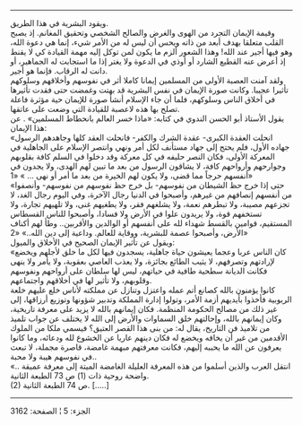 ------------------------------------------------------------------------

ويقود البشرية في هذا الطريق.  
وقيمة الإيمان التجرد من الهوى والغرض والصالح الشخصي وتحقيق المغانم. إذ
يصبح القلب متعلقا بهدف أبعد من ذاته ويحس أن ليس له من الأمر شيء، إنما هي
دعوة الله، وهو فيها أجير عند الله! وهذا الشعور ألزم ما يكون لمن توكل
إليه مهمة القيادة كي لا يقنط إذ أعرض عنه القطيع الشارد أو أوذي في الدعوة
ولا يغتر إذا ما استجابت له الجماهير، أو دانت له الرقاب. فإنما هو أجير.  
ولقد آمنت العصبة الأولى من المسلمين إيمانا كاملا أثر في نفوسهم وأخلاقهم
وسلوكهم تأثيرا عجيبا. وكانت صورة الإيمان في نفس البشرية قد بهتت وغمضت
حتى فقدت تأثيرها في أخلاق الناس وسلوكهم، فلما أن جاء الإسلام أنشأ صورة
للإيمان حية مؤثرة فاعلة تصلح بها هذه لاعصبة للقيادة التي وضعت على
عاتقها.  
يقول الأستاذ أبو الحسن الندوي في كتابه: «ماذا خسر العالم بانحطاط
المسلمين» . عن هذا الإيمان:  
«انحلت العقدة الكبرى- عقدة الشرك والكفر- فانحلت العقد كلها وجاهدهم
الرسول جهاده الأول، فلم يحتج إلى جهاد مستأنف لكل أمر ونهي وانتصر الإسلام
على الجاهلية في المعركة الأولى، فكان النصر حليفه في كل معركة وقد دخلوا
في السلم كافة بقلوبهم وجوارحهم وأرواحهم كافة، لا يشاقون الرسول من بعد ما
تبين لهم الهدى، ولا يجدون في أنفسهم حرجاً مما قضى، ولا يكون لهم الخيرة من
بعد ما أمر أو نهى ... » «1»  
«حتى إذا خرج حظ الشيطان من نفوسهم- بل خرج حظ نفوسهم من نفوسهم- وأنصفوا
من أنفسهم إنصافهم من غيرهم، وأصبحوا في الدنيا رجال الآخرة، وفي اليوم
رجال الغد، لا تجزعهم مصيبة، ولا تبطرهم نعمة، ولا يشلغهم فقر، ولا يطغيهم
غنى، ولا تلهيهم تجارة، ولا تستخفهم قوة، ولا يريدون علوا في الأرض ولا
فسادا، وأصبحوا للناس القسطاس المستقيم، قوامين بالقسط شهداء لله على
أنفسهم أو الوالدين والأقربين.. وطأ لهم أكناف الأرض، وأصبحوا عصمة
للبشرية، ووقاية للعالم. وداعية إلى دين الله..» «2»  
ويقول عن تأثير الإيمان الصحيح في الأخلاق والميول:  
«كان الناس عربا وعجما يعيشون حياة جاهلية، يسجدون فيها لكل ما خلق لأجلهم
ويخضع لإرادتهم وتصرفهم، لا يثيب الطائع بجائزة، ولا يعذب العاصي بعقوبة،
ولا يأمر ولا ينهى فكانت الديانة سطحية طافية في حياتهم، ليس لها سلطان على
أرواحهم ونفوسهم وقلوبهم، ولا تأثير لها في أخلاقهم واجتماعهم.  
كانوا يؤمنون بالله كصانع أتم عمله واعتزل وتنازل عن مملكته لأناس خلع
عليهم خلعة الربوبية فأخذوا بأيديهم أزمة الأمر، وتولوا إدارة المملكة
وتدبير شؤونها وتوزيع أرزاقها، إلى غير ذلك من مصالح الحكومة المنظمة. فكان
إيمانهم بالله لا يزيد على معرفة تاريخية، وكان إيمانهم بالله، وإحالتهم
خلق السماوات والأرض إلى الله لا يختلف عن جواب تلميذ من تلاميذ فن
التاريخ، يقال له: من بنى هذا القصر العتيق؟ فيسمي ملكا من الملوك الأقدمين
من غير أن يخافه ويخضع له فكان دينهم عاريا عن الخشوع لله ودعائه، وما
كانوا يعرفون عن الله ما يحببه إليهم، فكانت معرفتهم مبهمة غامضة، قاصرة
مجملة، لا تبعث في نفوسهم هيبة ولا محبة..  
«.. انتقل العرب والذين أسلموا من هذه المعرفة العليلة الغامضة الميتة إلى
معرفة عميقة واضحة روحية ذات (1) ص 73 الطبعة الثانية.  
(2) ص 74 الطبعة الثانية. \[.....\]

------------------------------------------------------------------------

الجزء: 5 ¦ الصفحة: 3162
